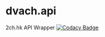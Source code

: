 # dvach.api
2ch.hk API Wrapper
[![Codacy Badge](https://api.codacy.com/project/badge/Grade/6d3154f7d4514d10ac95495e0e06965b)](https://www.codacy.com/app/fadedDexofan/dvach.api?utm_source=github.com&amp;utm_medium=referral&amp;utm_content=anonim-legivon/dvach.api&amp;utm_campaign=Badge_Grade)
